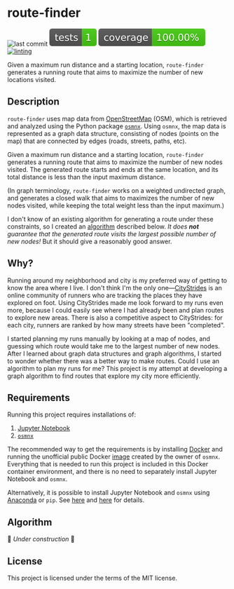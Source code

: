 # route-finder

![last commit](https://img.shields.io/github/last-commit/joycebyun/route-finder "last commit")
![tests](tests-badge.svg "tests")
![coverage](coverage-badge.svg "coverage")
[![linting](https://img.shields.io/badge/linting-pylama-informational)](https://github.com/klen/pylama)

Given a maximum run distance and a starting location, `route-finder` generates a running route that aims to maximize the number of new locations visited.

## Description

`route-finder` uses map data from [OpenStreetMap](https://www.openstreetmap.org) (OSM), which is retrieved and analyzed using the Python package [`osmnx`](https://github.com/gboeing/osmnx/). 
Using `osmnx`, the map data is represented as a graph data structure, consisting of nodes (points on the map) that are connected by edges (roads, streets, paths, etc).

Given a maximum run distance and a starting location, `route-finder` generates a running route that aims to maximize the number of new nodes visited. The generated route starts and ends at the same location, and its total distance is less than the input maximum distance.

(In graph terminology, `route-finder` works on a weighted undirected graph, and generates a closed walk that aims to maximizes the number of new nodes visited, while keeping the total weight less than the input maximum.)

I don't know of an existing algorithm for generating a route under these constraints, so I created an [algorithm](#algorithm) described below. 
*It does **not** guarantee that the generated route visits the largest possible number of new nodes!* 
But it should give a reasonably good answer.

## Why?

Running around my neighborhood and city is my preferred way of getting to know the area where I live. 
I don't think I'm the only one&mdash;[CityStrides](https://citystrides.com) is an online community of runners who are tracking the places they have explored on foot.
Using CityStrides made me look forward to my runs even more, because I could easily see where I had already been and plan routes to explore new areas.
There is also a competitive aspect to CityStrides: for each city, runners are ranked by how many streets have been "completed".

I started planning my runs manually by looking at a map of nodes, and guessing which route would take me to the largest number of new nodes.
After I learned about graph data structures and graph algorithms, I started to wonder whether there was a better way to make routes.
Could I use an algorithm to plan my runs for me?
This project is my attempt at developing a graph algorithm to find routes that explore my city more efficiently.

## Requirements

Running this project requires installations of:
1. [Jupyter Notebook](https://jupyter-notebook.readthedocs.io/en/stable/index.html)
2. [`osmnx`](https://github.com/gboeing/osmnx/)

The recommended way to get the requirements is by installing [Docker](https://www.docker.com/products/docker-desktop/) and running the unofficial public Docker [image](https://hub.docker.com/r/gboeing/osmnx) created by the owner of `osmnx`.
Everything that is needed to run this project is included in this Docker container environment, and there is no need to separately install Jupyter Notebook and `osmnx`.

Alternatively, it is possible to install Jupyter Notebook and `osmnx` using [Anaconda](https://www.anaconda.com/products/distribution) or `pip`. See [here](https://docs.jupyter.org/en/latest/install/notebook-classic.html) and [here](https://osmnx.readthedocs.io/en/stable/#installation) for details.

## Algorithm

:construction_worker: *Under construction* :construction:

## License

This project is licensed under the terms of the MIT license.
